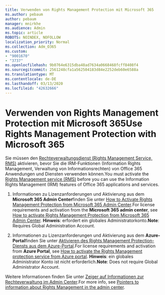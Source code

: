 ```yaml
---
title: Verwenden von Rights Management Protection mit Microsoft 365
ms.author: pebaum
author: pebaum
manager: mnirkhe
ms.audience: Admin
ms.topic: article
ROBOTS: NOINDEX, NOFOLLOW
localization_priority: Normal
ms.collection: Adm_O365
ms.custom:
- "9001670"
- "3737"
ms.openlocfilehash: 9b0764e6315dba48ad7634a0668468fcff8408f4
ms.sourcegitcommit: 2561248cfa1a562504183d84e2252deb60e6588a
ms.translationtype: MT
ms.contentlocale: de-DE
ms.lasthandoff: 03/13/2020
ms.locfileid: "42632666"
---
```

# <a name="use-rights-management-protection-with-microsoft-365"></a><span data-ttu-id="f843e-102">Verwenden von Rights Management Protection mit Microsoft 365</span><span class="sxs-lookup"><span data-stu-id="f843e-102">Use Rights Management Protection with Microsoft 365</span></span>

<span data-ttu-id="f843e-103">Sie müssen den [Rechteverwaltungsdienst (Rights Management Service, RMS)](https://docs.microsoft.com/azure/information-protection/what-is-azure-rms) aktivieren, bevor Sie die IRM-Funktionen (Information Rights Management, Verwaltung von Informationsrechten) von Office 365 Anwendungen und Diensten verwenden können.</span><span class="sxs-lookup"><span data-stu-id="f843e-103">You must activate the [Rights Management service (RMS)](https://docs.microsoft.com/azure/information-protection/what-is-azure-rms) before you can use the Information Rights Management (IRM) features of Office 365 applications and services.</span></span>

1. <span data-ttu-id="f843e-104">Informationen zu Lizenzanforderungen und Aktivierung aus dem **Microsoft 365 Admin Center**finden Sie unter [How to Activate Rights Management Protection from Microsoft 365 Admin Center](https://docs.microsoft.com/azure/information-protection/activate-office365).</span><span class="sxs-lookup"><span data-stu-id="f843e-104">For license requirements and activation from the **Microsoft 365 admin center**, see [How to activate Rights Management Protection from Microsoft 365 Admin Center](https://docs.microsoft.com/azure/information-protection/activate-office365).</span></span> <span data-ttu-id="f843e-105">**Hinweis**: erfordert ein globales Administratorkonto.</span><span class="sxs-lookup"><span data-stu-id="f843e-105">**Note**: Requires Global Administration Account.</span></span>

2. <span data-ttu-id="f843e-106">Informationen zu Lizenzanforderungen und Aktivierung aus dem **Azure-Portal**finden Sie unter [Aktivieren des Rights Management Protection-Diensts aus dem Azure-Portal](https://docs.microsoft.com/azure/information-protection/activate-azure).</span><span class="sxs-lookup"><span data-stu-id="f843e-106">For license requirements and activation from **Azure Portal**, see [How to activate the Rights Management protection service from Azure portal](https://docs.microsoft.com/azure/information-protection/activate-azure).</span></span> <span data-ttu-id="f843e-107">**Hinweis**: ein globales Administrator Konto ist nicht erforderlich.</span><span class="sxs-lookup"><span data-stu-id="f843e-107">**Note**: Does not require Global Administrator Account.</span></span>
 

<span data-ttu-id="f843e-108">Weitere Informationen finden Sie unter [Zeiger auf Informationen zur Rechteverwaltung im Admin Center](https://docs.microsoft.com/office365/enterprise/activate-rms-in-office-365).</span><span class="sxs-lookup"><span data-stu-id="f843e-108">For more info, see [Pointers to information about Rights Management in the admin center](https://docs.microsoft.com/office365/enterprise/activate-rms-in-office-365).</span></span>
